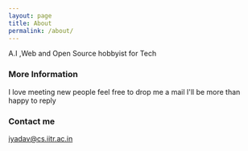 ```yaml
---
layout: page
title: About
permalink: /about/
---
```


 A.I ,Web and Open Source hobbyist  for Tech

### More Information
I love meeting new people feel free to drop me a mail
I'll be more than happy to reply


### Contact me

[iyadav@cs.iitr.ac.in](mailto:iyadav@cs.iitr.ac.in)
